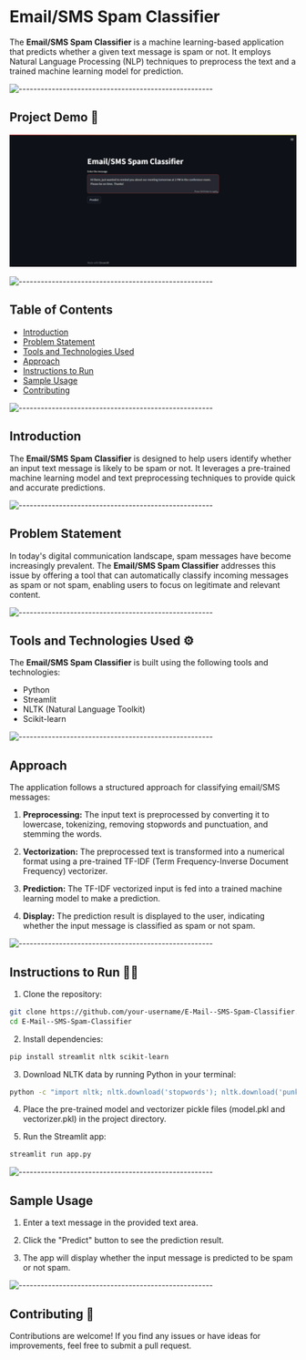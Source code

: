 # Email/SMS Spam Classifier

The **Email/SMS Spam Classifier** is a machine learning-based application that predicts whether a given text message is spam or not. It employs Natural Language Processing (NLP) techniques to preprocess the text and a trained machine learning model for prediction.

![-----------------------------------------------------](https://raw.githubusercontent.com/andreasbm/readme/master/assets/lines/colored.png)

## Project Demo 🎥

![Demo GIF](gif.gif)

![-----------------------------------------------------](https://raw.githubusercontent.com/andreasbm/readme/master/assets/lines/colored.png)

## Table of Contents
- [Introduction](#introduction)
- [Problem Statement](#problem-statement)
- [Tools and Technologies Used](#tools-and-technologies-used)
- [Approach](#approach)
- [Instructions to Run](#instructions-to-run)
- [Sample Usage](#sample-usage)
- [Contributing](#contributing)

![-----------------------------------------------------](https://raw.githubusercontent.com/andreasbm/readme/master/assets/lines/colored.png)

## Introduction

The **Email/SMS Spam Classifier** is designed to help users identify whether an input text message is likely to be spam or not. It leverages a pre-trained machine learning model and text preprocessing techniques to provide quick and accurate predictions.

![-----------------------------------------------------](https://raw.githubusercontent.com/andreasbm/readme/master/assets/lines/colored.png)

## Problem Statement

In today's digital communication landscape, spam messages have become increasingly prevalent. The **Email/SMS Spam Classifier** addresses this issue by offering a tool that can automatically classify incoming messages as spam or not spam, enabling users to focus on legitimate and relevant content.

![-----------------------------------------------------](https://raw.githubusercontent.com/andreasbm/readme/master/assets/lines/colored.png)

## Tools and Technologies Used ⚙️

The **Email/SMS Spam Classifier** is built using the following tools and technologies:

- Python
- Streamlit
- NLTK (Natural Language Toolkit)
- Scikit-learn

![-----------------------------------------------------](https://raw.githubusercontent.com/andreasbm/readme/master/assets/lines/colored.png)

## Approach

The application follows a structured approach for classifying email/SMS messages:

1. **Preprocessing:** The input text is preprocessed by converting it to lowercase, tokenizing, removing stopwords and punctuation, and stemming the words.

2. **Vectorization:** The preprocessed text is transformed into a numerical format using a pre-trained TF-IDF (Term Frequency-Inverse Document Frequency) vectorizer.

3. **Prediction:** The TF-IDF vectorized input is fed into a trained machine learning model to make a prediction.

4. **Display:** The prediction result is displayed to the user, indicating whether the input message is classified as spam or not spam.

![-----------------------------------------------------](https://raw.githubusercontent.com/andreasbm/readme/master/assets/lines/colored.png)

## Instructions to Run 🏃‍♂️

1. Clone the repository:

```bash
git clone https://github.com/your-username/E-Mail--SMS-Spam-Classifier.git
cd E-Mail--SMS-Spam-Classifier
```

2. Install dependencies:

```bash
pip install streamlit nltk scikit-learn
```

3. Download NLTK data by running Python in your terminal:

```bash
python -c "import nltk; nltk.download('stopwords'); nltk.download('punkt')"
```

4. Place the pre-trained model and vectorizer pickle files (model.pkl and vectorizer.pkl) in the project directory.

5. Run the Streamlit app:

```bash
streamlit run app.py
```
![-----------------------------------------------------](https://raw.githubusercontent.com/andreasbm/readme/master/assets/lines/colored.png)

## Sample Usage

1. Enter a text message in the provided text area.

2. Click the "Predict" button to see the prediction result.

3. The app will display whether the input message is predicted to be spam or not spam.

![-----------------------------------------------------](https://raw.githubusercontent.com/andreasbm/readme/master/assets/lines/colored.png)

## Contributing 🛂

Contributions are welcome! If you find any issues or have ideas for improvements, feel free to submit a pull request.





